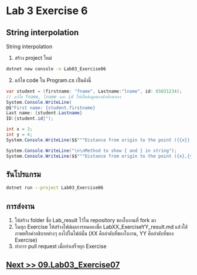 # Lab 3 Exercise 6

## String interpolation

String interpolation

1. สร้าง project ใหม่

```cmd
dotnet new console -n Lab03_Exercise06
```

2. แก้ไข code ใน Program.cs เป็นดังนี้

```cs
var student = (firstname: "fname", Lastname:"lname", id: 65031234);
// แก้ไข fname, lname และ id ให้เป็นข้อมูลของนักศึกษาเอง
System.Console.WriteLine(
@$"First name: {student.firstname} 
Last name: {student.Lastname} 
ID:{student.id}");

int x = 3;
int y = 4;
System.Console.WriteLine($$"""Distance from origin to the point ({{x}},{{y}}) is {{Math.Sqrt(x*x+y*y)}}""");  

System.Console.WriteLine("\n\nMethod to show { and } in string");
System.Console.WriteLine($$"""Distance from origin to the point ({x},{y}) is {Math.Sqrt(x*x+y*y)}""");  

```

## รันโปรแกรม

```cmd
dotnet run --project Lab03_Exercise06
```

## การส่งงาน

1. ให้สร้าง folder ชื่อ Lab_result ไว้ใน repository ของใบงานที่ fork มา
2. ในทุก Exercise ให้สร้างไฟล์ผลการทดลองชื่อ LabXX_ExerciseYY_result.md แล้วใส้ภาพหรือคำอธิบายต่างๆ ลงไปในไฟล์นั้น (XX คือลำดับที่ของใบงาน, YY คือลำดับที่ของ Exercise)
3. ทำการ pull request เมื่อทำเสร็จทุก Exercise

## [Next >> 09.Lab03_Exercise07](./09.Lab03_Exercise07.md)
